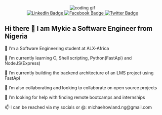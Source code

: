 <!--
**mykie88/mykie88** is a ✨ _special_ ✨ repository because its `README.md` (this file) appears on your GitHub profile.
Here are some ideas to get you started:

- 🔭 I’m currently working on ...
- 🌱 I’m currently learning ...
- 👯 I’m looking to collaborate on ...
- 🤔 I’m looking for help with ...
- 💬 Ask me about ...
- 📫 How to reach me: ...
- 😄 Pronouns: ...
- ⚡ Fun fact: ...
-->
<div id="header" align="center">
  <img src="https://media.giphy.com/media/M9gbBd9nbDrOTu1Mqx/giphy.gif" alt="coding gif"/>
  <div id="badges">
  <a href="https://www.linkedin.com/in/michael-rowland-n-04705b226/">
    <img src="https://img.shields.io/badge/LinkedIn-blue?style=for-the-badge&logo=linkedin&logoColor=white" alt="LinkedIn Badge"/>
  </a>
  <a href="#">
    <img src="https://img.shields.io/badge/Facebook-red?style=for-the-badge&logo=facebook&logoColor=white" alt="Facebook Badge"/>
  </a>
  <a href="https://twitter.com/inc_mykie">
    <img src="https://img.shields.io/badge/Twitter-blue?style=for-the-badge&logo=twitter&logoColor=white" alt="Twitter Badge"/>
  </a>
  </div>
  <div>
    <img src="https://komarev.com/ghpvc/?username=mykie88&style=flat-square&color=blue" alt=""/>
  </div>
  <div align="left">
    <h2>Hi there 👋 I am Mykie a Software Engineer from Nigeria</h1>
    <p>🌱 I'm a Software Engineering student at ALX-Africa</p>
    <p>🌱 I’m currently learning C, Shell scripting, Python(FastApi) and NodeJS(Express)</p>
    <p>🔭 I’m currently building the backend architecture of an LMS project using FastApi</p>
    <p>👯 I’m also collaborating and looking to collaborate on open source projects</p>
    <p>🤔 I’m looking for help with finding remote bootcamps and internships</p>
    <p>📫 I can be reached via my socials or @: michaelrowland.ng@gmail.com</p>
  </div>
</div>
